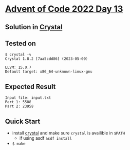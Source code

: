 # [Advent of Code 2022 Day 13](https://adventofcode.com/2022/day/13) 
## Solution in [Crystal](https://crystal-lang.org/)

## Tested on 

```console
$ crystal -v
Crystal 1.8.2 [7aa5cdd86] (2023-05-09)

LLVM: 15.0.7
Default target: x86_64-unknown-linux-gnu
```

## Expected Result

```console
Input file: input.txt
Part 1: 5588
Part 2: 23958
```

## Quick Start
- install [crystal](https://crystal-lang.org/install/) and make sure `crystal` is availible in `$PATH`
  - if using asdf `asdf install`
- `$ make`
